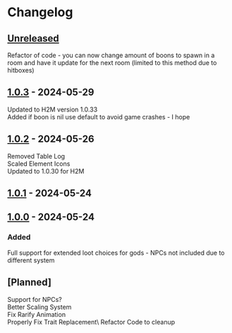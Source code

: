 # Changelog

## [Unreleased]
Refactor of code - you can now change amount of boons to spawn in a room and have it update for the next room (limited to this method due to hitboxes)


## [1.0.3] - 2024-05-29

Updated to H2M version 1.0.33 <br>
Added if boon is nil use default to avoid game crashes - I hope

## [1.0.2] - 2024-05-26

Removed Table Log<br>
Scaled Element Icons<br>
Updated to 1.0.30 for H2M

## [1.0.1] - 2024-05-24

## [1.0.0] - 2024-05-24

### Added

Full support for extended loot choices for gods - NPCs not included due to different system

## [Planned]

Support for NPCs? <br>
Better Scaling System <br>
Fix Rarify Animation <br>
Properly Fix Trait Replacement\\
Refactor Code to cleanup

[unreleased]: https://github.com/zanncdwbl/LootChoiceExtender_zannc/compare/1.0.3...HEAD
[1.0.3]: https://github.com/zanncdwbl/LootChoiceExtender_zannc/compare/1.0.2...1.0.3
[1.0.2]: https://github.com/zanncdwbl/LootChoiceExtender_zannc/compare/1.0.1...1.0.2
[1.0.1]: https://github.com/zanncdwbl/zanncModMain_Hades/compare/1.0.0...1.0.1
[1.0.0]: https://github.com/zanncdwbl/zanncModMain_Hades/compare/e3cb3acf6a64af2a03b8764fb6437c53b9ef1862...1.0.0
